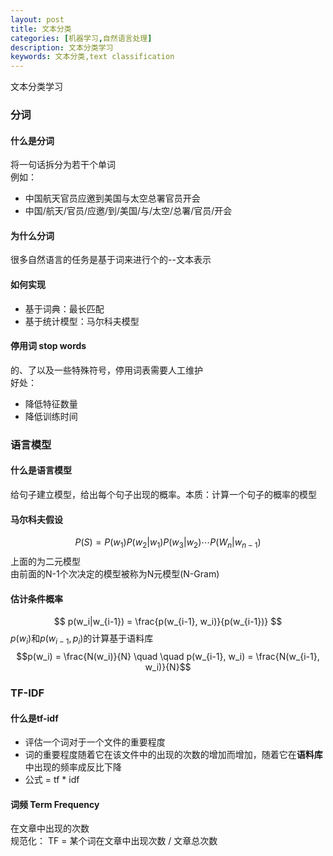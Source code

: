 ```yaml
---
layout: post
title: 文本分类
categories: [机器学习,自然语言处理]
description: 文本分类学习
keywords: 文本分类,text classification
---
```

文本分类学习

### 分词
#### 什么是分词
将一句话拆分为若干个单词  
例如：
* 中国航天官员应邀到美国与太空总署官员开会  
* 中国/航天/官员/应邀/到/美国/与/太空/总署/官员/开会  
#### 为什么分词
很多自然语言的任务是基于词来进行个的--文本表示  
#### 如何实现
* 基于词典：最长匹配
* 基于统计模型：马尔科夫模型

#### 停用词 stop words
的、了以及一些特殊符号，停用词表需要人工维护  
好处：
* 降低特征数量
* 降低训练时间

### 语言模型
#### 什么是语言模型
给句子建立模型，给出每个句子出现的概率。本质：计算一个句子的概率的模型  

#### 马尔科夫假设
$$ P(S) = P(w_1)P(w_2|w_1)P(w_3|w_2)\cdots P(W_n|w_{n-1}) $$
上面的为二元模型  
由前面的N-1个次决定的模型被称为N元模型(N-Gram)  

#### 估计条件概率
$$ p(w_i|w_{i-1}) = \frac{p(w_{i-1}, w_i)}{p(w_{i-1})} $$
$p(w_i)$和$p(w_{i-1}, p_i)$的计算基于语料库  
$$p(w_i) = \frac{N(w_i)}{N} \quad \quad p(w_{i-1}, w_i) = \frac{N(w_{i-1}, w_i)}{N}$$ 


### TF-IDF
#### 什么是tf-idf
* 评估一个词对于一个文件的重要程度   
* 词的重要程度随着它在该文件中的出现的次数的增加而增加，随着它在**语料库**中出现的频率成反比下降
* 公式 = tf * idf

#### 词频 Term Frequency
在文章中出现的次数  
规范化：
TF = 某个词在文章中出现次数 / 文章总次数

